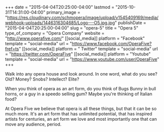 +++
date = "2015-04-04T20:25:00-04:00"
lastmod = "2015-10-31T14:31:00-04:00"
primary_image = "https://res.cloudinary.com/schmopera/image/upload/v1545409169/media/webhook-uploads/1446316304685/Logo---O5.jpg.jpg"
publishDate = "2015-04-04T20:25:00-04:00"
slug = "opera-5"
title = "Opera 5"
type_of_company = "Opera Company"
website = "http://www.operafive.com/"
[[social_media]]
platform = "Facebook"
template = "social-media"
url = "https://www.facebook.com/OperaFive?fref=ts"
[[social_media]]
platform = " Twitter"
template = "social-media"
url = "https://twitter.com/OperaFive"
[[social_media]]
platform = "Youtube"
template = "social-media"
url = "https://www.youtube.com/user/OperaFive"
+++

<p>
	Walk into any opera house and look around. In one word, what do you see? Old? Money? Snobs? Intellect? Elite?
</p>
<p>
	When you think of opera as an art form, do you think of Bugs Bunny in bull horns, or a guy in a speedo selling gum? Maybe you're thinking of Italian food?
</p>
<p>
	At Opera Five we believe that opera is all these things, but that it can be so much more. It's an art form that has unlimited potential, that has inspired artists for centuries, an art form we love and most importantly one that can move any audience, period.
</p>
